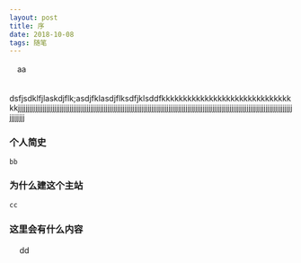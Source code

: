 ```yaml
---
layout: post
title: 序
date: 2018-10-08 
tags: 随笔 
---
```


　aa

　dsfjsdklfjlaskdjflk;asdjfklasdjflksdfjklsddfkkkkkkkkkkkkkkkkkkkkkkkkkkkkkkkkjjjjjjjjjjjjjjjjjjjjjjjjjjjjjjjjjjjjjjjjjjjjjjjjjjjjjjjjjjjjjjjjjjjjjjjjjjjjjjjjjjjjjjjjjjjjjjjjjjjjjjjjjjjjjjjjjjjjjjjjjjjjjjjjjjjjjjjjjjjjjjjjjjjjjjjj


### 个人简史

    bb

### 为什么建这个主站

    cc

### 这里会有什么内容
　
    dd
